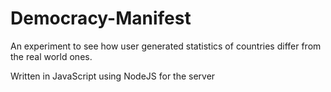 # Democracy-Manifest
An experiment to see how user generated statistics of countries differ from the real world ones.

Written in JavaScript using NodeJS for the server
